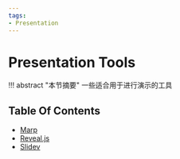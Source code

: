 ```yaml
---
tags:
- Presentation
---
```


# Presentation Tools

!!! abstract "本节摘要"
    一些适合用于进行演示的工具

## Table Of Contents

- [Marp](Marp.md)
- [Reveal.js](Reveal.md)
- [Slidev](Slidev.md)
